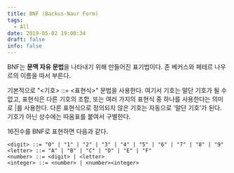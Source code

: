 ```yaml
---
title: BNF (Backus-Naur Form)
tags:
  - All
date: 2019-05-02 19:00:34
draft: false
info: false
---
```


BNF는 **문맥 자유 문법**을 나타내기 위해 만들어진 표기법이다. 존 베커스와 페테르 나우르의 이름을 따서 부른다.

기본적으로 "<기호> ::= <표현식>" 문법을 사용한다.
여기서 기호는 말단 기호가 될 수 없고, 표현식은 다른 기호의 조합, 또는 여러 가지의 표현식 중 하나를 사용한다는 의미로 |를 사용한다. 다른 표현식으로 정의되지 않은 기호는 자동으로 '말단 기호'가 된다. 기호가 아닌 상수에는 따옴표를 붙여서 구별한다.

16진수를 BNF로 표현하면 다음과 같다.

    <digit> ::= "0" | "1" | "2" | "3" | "4" | "5" | "6" | "7" | "8" | "9"
    <letter> ::= "A" | "B" | "C" | "D" | "E" | "F"
    <number> ::= <digit> | <letter>
    <integer> ::= <number> | <number><integer>